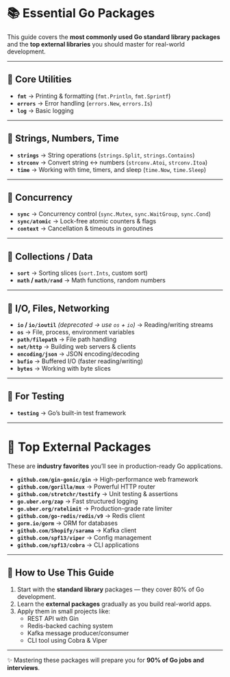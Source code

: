 # 📚 Essential Go Packages

This guide covers the **most commonly used Go standard library packages** and the **top external libraries** you should master for real-world development.

---

## 🔹 Core Utilities

- **`fmt`** → Printing & formatting (`fmt.Println`, `fmt.Sprintf`)
- **`errors`** → Error handling (`errors.New`, `errors.Is`)
- **`log`** → Basic logging

---

## 🔹 Strings, Numbers, Time

- **`strings`** → String operations (`strings.Split`, `strings.Contains`)
- **`strconv`** → Convert string ↔ numbers (`strconv.Atoi`, `strconv.Itoa`)
- **`time`** → Working with time, timers, and sleep (`time.Now`, `time.Sleep`)

---

## 🔹 Concurrency

- **`sync`** → Concurrency control (`sync.Mutex`, `sync.WaitGroup`, `sync.Cond`)
- **`sync/atomic`** → Lock-free atomic counters & flags
- **`context`** → Cancellation & timeouts in goroutines

---

## 🔹 Collections / Data

- **`sort`** → Sorting slices (`sort.Ints`, custom sort)
- **`math` / `math/rand`** → Math functions, random numbers

---

## 🔹 I/O, Files, Networking

- **`io` / `io/ioutil`** _(deprecated → use `os` + `io`)_ → Reading/writing streams
- **`os`** → File, process, environment variables
- **`path/filepath`** → File path handling
- **`net/http`** → Building web servers & clients
- **`encoding/json`** → JSON encoding/decoding
- **`bufio`** → Buffered I/O (faster reading/writing)
- **`bytes`** → Working with byte slices

---

## 🔹 For Testing

- **`testing`** → Go’s built-in test framework

---

# 🚀 Top External Packages

These are **industry favorites** you’ll see in production-ready Go applications.

- **`github.com/gin-gonic/gin`** → High-performance web framework
- **`github.com/gorilla/mux`** → Powerful HTTP router
- **`github.com/stretchr/testify`** → Unit testing & assertions
- **`go.uber.org/zap`** → Fast structured logging
- **`go.uber.org/ratelimit`** → Production-grade rate limiter
- **`github.com/go-redis/redis/v9`** → Redis client
- **`gorm.io/gorm`** → ORM for databases
- **`github.com/Shopify/sarama`** → Kafka client
- **`github.com/spf13/viper`** → Config management
- **`github.com/spf13/cobra`** → CLI applications

---

## 📌 How to Use This Guide

1. Start with the **standard library** packages — they cover 80% of Go development.
2. Learn the **external packages** gradually as you build real-world apps.
3. Apply them in small projects like:
   - REST API with Gin
   - Redis-backed caching system
   - Kafka message producer/consumer
   - CLI tool using Cobra & Viper

---

✨ Mastering these packages will prepare you for **90% of Go jobs and interviews**.
